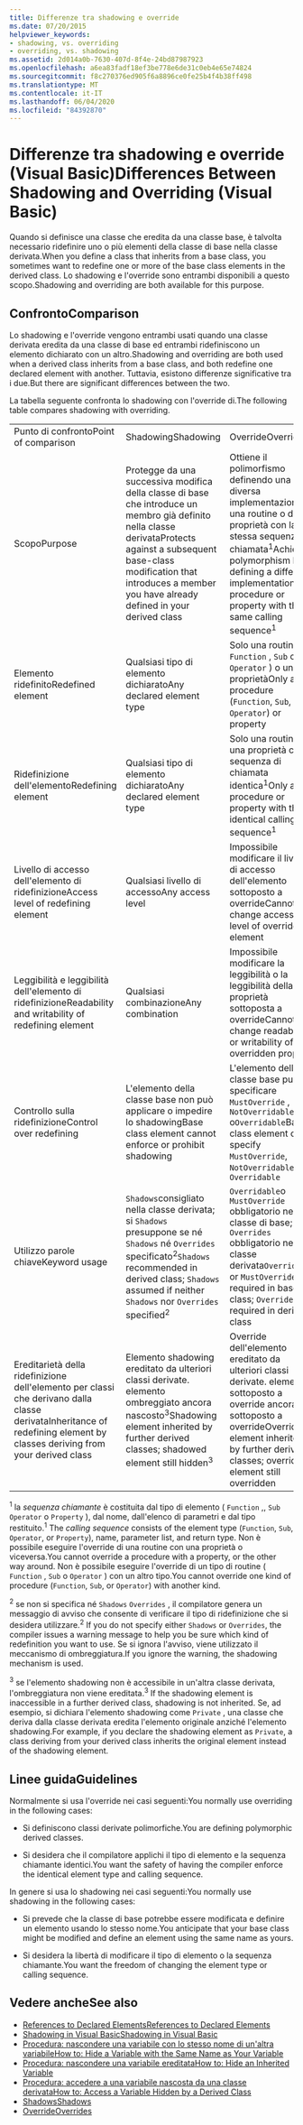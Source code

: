 ```yaml
---
title: Differenze tra shadowing e override
ms.date: 07/20/2015
helpviewer_keywords:
- shadowing, vs. overriding
- overriding, vs. shadowing
ms.assetid: 2d014a0b-7630-407d-8f4e-24bd87987923
ms.openlocfilehash: a6ea83fadf18ef3be778e6de31c0eb4e65e74824
ms.sourcegitcommit: f8c270376ed905f6a8896ce0fe25b4f4b38ff498
ms.translationtype: MT
ms.contentlocale: it-IT
ms.lasthandoff: 06/04/2020
ms.locfileid: "84392870"
---
```

# <a name="differences-between-shadowing-and-overriding-visual-basic"></a><span data-ttu-id="5cfa3-102">Differenze tra shadowing e override (Visual Basic)</span><span class="sxs-lookup"><span data-stu-id="5cfa3-102">Differences Between Shadowing and Overriding (Visual Basic)</span></span>
<span data-ttu-id="5cfa3-103">Quando si definisce una classe che eredita da una classe base, è talvolta necessario ridefinire uno o più elementi della classe di base nella classe derivata.</span><span class="sxs-lookup"><span data-stu-id="5cfa3-103">When you define a class that inherits from a base class, you sometimes want to redefine one or more of the base class elements in the derived class.</span></span> <span data-ttu-id="5cfa3-104">Lo shadowing e l'override sono entrambi disponibili a questo scopo.</span><span class="sxs-lookup"><span data-stu-id="5cfa3-104">Shadowing and overriding are both available for this purpose.</span></span>  
  
## <a name="comparison"></a><span data-ttu-id="5cfa3-105">Confronto</span><span class="sxs-lookup"><span data-stu-id="5cfa3-105">Comparison</span></span>  
 <span data-ttu-id="5cfa3-106">Lo shadowing e l'override vengono entrambi usati quando una classe derivata eredita da una classe di base ed entrambi ridefiniscono un elemento dichiarato con un altro.</span><span class="sxs-lookup"><span data-stu-id="5cfa3-106">Shadowing and overriding are both used when a derived class inherits from a base class, and both redefine one declared element with another.</span></span> <span data-ttu-id="5cfa3-107">Tuttavia, esistono differenze significative tra i due.</span><span class="sxs-lookup"><span data-stu-id="5cfa3-107">But there are significant differences between the two.</span></span>  
  
 <span data-ttu-id="5cfa3-108">La tabella seguente confronta lo shadowing con l'override di.</span><span class="sxs-lookup"><span data-stu-id="5cfa3-108">The following table compares shadowing with overriding.</span></span>  
  
||||  
|---|---|---|  
|<span data-ttu-id="5cfa3-109">Punto di confronto</span><span class="sxs-lookup"><span data-stu-id="5cfa3-109">Point of comparison</span></span>|<span data-ttu-id="5cfa3-110">Shadowing</span><span class="sxs-lookup"><span data-stu-id="5cfa3-110">Shadowing</span></span>|<span data-ttu-id="5cfa3-111">Override</span><span class="sxs-lookup"><span data-stu-id="5cfa3-111">Overriding</span></span>|  
|<span data-ttu-id="5cfa3-112">Scopo</span><span class="sxs-lookup"><span data-stu-id="5cfa3-112">Purpose</span></span>|<span data-ttu-id="5cfa3-113">Protegge da una successiva modifica della classe di base che introduce un membro già definito nella classe derivata</span><span class="sxs-lookup"><span data-stu-id="5cfa3-113">Protects against a subsequent base-class modification that introduces a member you have already defined in your derived class</span></span>|<span data-ttu-id="5cfa3-114">Ottiene il polimorfismo definendo una diversa implementazione di una routine o di una proprietà con la stessa sequenza di chiamata<sup>1</sup></span><span class="sxs-lookup"><span data-stu-id="5cfa3-114">Achieves polymorphism by defining a different implementation of a procedure or property with the same calling sequence<sup>1</sup></span></span>|  
|<span data-ttu-id="5cfa3-115">Elemento ridefinito</span><span class="sxs-lookup"><span data-stu-id="5cfa3-115">Redefined element</span></span>|<span data-ttu-id="5cfa3-116">Qualsiasi tipo di elemento dichiarato</span><span class="sxs-lookup"><span data-stu-id="5cfa3-116">Any declared element type</span></span>|<span data-ttu-id="5cfa3-117">Solo una routine ( `Function` , `Sub` o `Operator` ) o una proprietà</span><span class="sxs-lookup"><span data-stu-id="5cfa3-117">Only a procedure (`Function`, `Sub`, or `Operator`) or property</span></span>|  
|<span data-ttu-id="5cfa3-118">Ridefinizione dell'elemento</span><span class="sxs-lookup"><span data-stu-id="5cfa3-118">Redefining element</span></span>|<span data-ttu-id="5cfa3-119">Qualsiasi tipo di elemento dichiarato</span><span class="sxs-lookup"><span data-stu-id="5cfa3-119">Any declared element type</span></span>|<span data-ttu-id="5cfa3-120">Solo una routine o una proprietà con la sequenza di chiamata identica<sup>1</sup></span><span class="sxs-lookup"><span data-stu-id="5cfa3-120">Only a procedure or property with the identical calling sequence<sup>1</sup></span></span>|  
|<span data-ttu-id="5cfa3-121">Livello di accesso dell'elemento di ridefinizione</span><span class="sxs-lookup"><span data-stu-id="5cfa3-121">Access level of redefining element</span></span>|<span data-ttu-id="5cfa3-122">Qualsiasi livello di accesso</span><span class="sxs-lookup"><span data-stu-id="5cfa3-122">Any access level</span></span>|<span data-ttu-id="5cfa3-123">Impossibile modificare il livello di accesso dell'elemento sottoposto a override</span><span class="sxs-lookup"><span data-stu-id="5cfa3-123">Cannot change access level of overridden element</span></span>|  
|<span data-ttu-id="5cfa3-124">Leggibilità e leggibilità dell'elemento di ridefinizione</span><span class="sxs-lookup"><span data-stu-id="5cfa3-124">Readability and writability of redefining element</span></span>|<span data-ttu-id="5cfa3-125">Qualsiasi combinazione</span><span class="sxs-lookup"><span data-stu-id="5cfa3-125">Any combination</span></span>|<span data-ttu-id="5cfa3-126">Impossibile modificare la leggibilità o la leggibilità della proprietà sottoposta a override</span><span class="sxs-lookup"><span data-stu-id="5cfa3-126">Cannot change readability or writability of overridden property</span></span>|  
|<span data-ttu-id="5cfa3-127">Controllo sulla ridefinizione</span><span class="sxs-lookup"><span data-stu-id="5cfa3-127">Control over redefining</span></span>|<span data-ttu-id="5cfa3-128">L'elemento della classe base non può applicare o impedire lo shadowing</span><span class="sxs-lookup"><span data-stu-id="5cfa3-128">Base class element cannot enforce or prohibit shadowing</span></span>|<span data-ttu-id="5cfa3-129">L'elemento della classe base può specificare `MustOverride` , `NotOverridable` o`Overridable`</span><span class="sxs-lookup"><span data-stu-id="5cfa3-129">Base class element can specify `MustOverride`, `NotOverridable`, or `Overridable`</span></span>|  
|<span data-ttu-id="5cfa3-130">Utilizzo parole chiave</span><span class="sxs-lookup"><span data-stu-id="5cfa3-130">Keyword usage</span></span>|<span data-ttu-id="5cfa3-131">`Shadows`consigliato nella classe derivata; si `Shadows` presuppone se né `Shadows` né `Overrides` specificato<sup>2</sup></span><span class="sxs-lookup"><span data-stu-id="5cfa3-131">`Shadows` recommended in derived class; `Shadows` assumed if neither `Shadows` nor `Overrides` specified<sup>2</sup></span></span>|<span data-ttu-id="5cfa3-132">`Overridable`o `MustOverride` obbligatorio nella classe di base; `Overrides` obbligatorio nella classe derivata</span><span class="sxs-lookup"><span data-stu-id="5cfa3-132">`Overridable` or `MustOverride` required in base class; `Overrides` required in derived class</span></span>|  
|<span data-ttu-id="5cfa3-133">Ereditarietà della ridefinizione dell'elemento per classi che derivano dalla classe derivata</span><span class="sxs-lookup"><span data-stu-id="5cfa3-133">Inheritance of redefining element by classes deriving from your derived class</span></span>|<span data-ttu-id="5cfa3-134">Elemento shadowing ereditato da ulteriori classi derivate. elemento ombreggiato ancora nascosto<sup>3</sup></span><span class="sxs-lookup"><span data-stu-id="5cfa3-134">Shadowing element inherited by further derived classes; shadowed element still hidden<sup>3</sup></span></span>|<span data-ttu-id="5cfa3-135">Override dell'elemento ereditato da ulteriori classi derivate. elemento sottoposto a override ancora sottoposto a override</span><span class="sxs-lookup"><span data-stu-id="5cfa3-135">Overriding element inherited by further derived classes; overridden element still overridden</span></span>|  
  
 <span data-ttu-id="5cfa3-136"><sup>1</sup> la *sequenza chiamante* è costituita dal tipo di elemento ( `Function` ,, `Sub` `Operator` o `Property` ), dal nome, dall'elenco di parametri e dal tipo restituito.</span><span class="sxs-lookup"><span data-stu-id="5cfa3-136"><sup>1</sup> The *calling sequence* consists of the element type (`Function`, `Sub`, `Operator`, or `Property`), name, parameter list, and return type.</span></span> <span data-ttu-id="5cfa3-137">Non è possibile eseguire l'override di una routine con una proprietà o viceversa.</span><span class="sxs-lookup"><span data-stu-id="5cfa3-137">You cannot override a procedure with a property, or the other way around.</span></span> <span data-ttu-id="5cfa3-138">Non è possibile eseguire l'override di un tipo di routine ( `Function` , `Sub` o `Operator` ) con un altro tipo.</span><span class="sxs-lookup"><span data-stu-id="5cfa3-138">You cannot override one kind of procedure (`Function`, `Sub`, or `Operator`) with another kind.</span></span>  
  
 <span data-ttu-id="5cfa3-139"><sup>2</sup> se non si specifica né `Shadows` `Overrides` , il compilatore genera un messaggio di avviso che consente di verificare il tipo di ridefinizione che si desidera utilizzare.</span><span class="sxs-lookup"><span data-stu-id="5cfa3-139"><sup>2</sup> If you do not specify either `Shadows` or `Overrides`, the compiler issues a warning message to help you be sure which kind of redefinition you want to use.</span></span> <span data-ttu-id="5cfa3-140">Se si ignora l'avviso, viene utilizzato il meccanismo di ombreggiatura.</span><span class="sxs-lookup"><span data-stu-id="5cfa3-140">If you ignore the warning, the shadowing mechanism is used.</span></span>  
  
 <span data-ttu-id="5cfa3-141"><sup>3</sup> se l'elemento shadowing non è accessibile in un'altra classe derivata, l'ombreggiatura non viene ereditata.</span><span class="sxs-lookup"><span data-stu-id="5cfa3-141"><sup>3</sup> If the shadowing element is inaccessible in a further derived class, shadowing is not inherited.</span></span> <span data-ttu-id="5cfa3-142">Se, ad esempio, si dichiara l'elemento shadowing come `Private` , una classe che deriva dalla classe derivata eredita l'elemento originale anziché l'elemento shadowing.</span><span class="sxs-lookup"><span data-stu-id="5cfa3-142">For example, if you declare the shadowing element as `Private`, a class deriving from your derived class inherits the original element instead of the shadowing element.</span></span>  
  
## <a name="guidelines"></a><span data-ttu-id="5cfa3-143">Linee guida</span><span class="sxs-lookup"><span data-stu-id="5cfa3-143">Guidelines</span></span>  
 <span data-ttu-id="5cfa3-144">Normalmente si usa l'override nei casi seguenti:</span><span class="sxs-lookup"><span data-stu-id="5cfa3-144">You normally use overriding in the following cases:</span></span>  
  
- <span data-ttu-id="5cfa3-145">Si definiscono classi derivate polimorfiche.</span><span class="sxs-lookup"><span data-stu-id="5cfa3-145">You are defining polymorphic derived classes.</span></span>  
  
- <span data-ttu-id="5cfa3-146">Si desidera che il compilatore applichi il tipo di elemento e la sequenza chiamante identici.</span><span class="sxs-lookup"><span data-stu-id="5cfa3-146">You want the safety of having the compiler enforce the identical element type and calling sequence.</span></span>  
  
 <span data-ttu-id="5cfa3-147">In genere si usa lo shadowing nei casi seguenti:</span><span class="sxs-lookup"><span data-stu-id="5cfa3-147">You normally use shadowing in the following cases:</span></span>  
  
- <span data-ttu-id="5cfa3-148">Si prevede che la classe di base potrebbe essere modificata e definire un elemento usando lo stesso nome.</span><span class="sxs-lookup"><span data-stu-id="5cfa3-148">You anticipate that your base class might be modified and define an element using the same name as yours.</span></span>  
  
- <span data-ttu-id="5cfa3-149">Si desidera la libertà di modificare il tipo di elemento o la sequenza chiamante.</span><span class="sxs-lookup"><span data-stu-id="5cfa3-149">You want the freedom of changing the element type or calling sequence.</span></span>  
  
## <a name="see-also"></a><span data-ttu-id="5cfa3-150">Vedere anche</span><span class="sxs-lookup"><span data-stu-id="5cfa3-150">See also</span></span>

- [<span data-ttu-id="5cfa3-151">References to Declared Elements</span><span class="sxs-lookup"><span data-stu-id="5cfa3-151">References to Declared Elements</span></span>](references-to-declared-elements.md)
- [<span data-ttu-id="5cfa3-152">Shadowing in Visual Basic</span><span class="sxs-lookup"><span data-stu-id="5cfa3-152">Shadowing in Visual Basic</span></span>](shadowing.md)
- [<span data-ttu-id="5cfa3-153">Procedura: nascondere una variabile con lo stesso nome di un'altra variabile</span><span class="sxs-lookup"><span data-stu-id="5cfa3-153">How to: Hide a Variable with the Same Name as Your Variable</span></span>](how-to-hide-a-variable-with-the-same-name-as-your-variable.md)
- [<span data-ttu-id="5cfa3-154">Procedura: nascondere una variabile ereditata</span><span class="sxs-lookup"><span data-stu-id="5cfa3-154">How to: Hide an Inherited Variable</span></span>](how-to-hide-an-inherited-variable.md)
- [<span data-ttu-id="5cfa3-155">Procedura: accedere a una variabile nascosta da una classe derivata</span><span class="sxs-lookup"><span data-stu-id="5cfa3-155">How to: Access a Variable Hidden by a Derived Class</span></span>](how-to-access-a-variable-hidden-by-a-derived-class.md)
- [<span data-ttu-id="5cfa3-156">Shadows</span><span class="sxs-lookup"><span data-stu-id="5cfa3-156">Shadows</span></span>](../../../language-reference/modifiers/shadows.md)
- [<span data-ttu-id="5cfa3-157">Override</span><span class="sxs-lookup"><span data-stu-id="5cfa3-157">Overrides</span></span>](../../../language-reference/modifiers/overrides.md)

